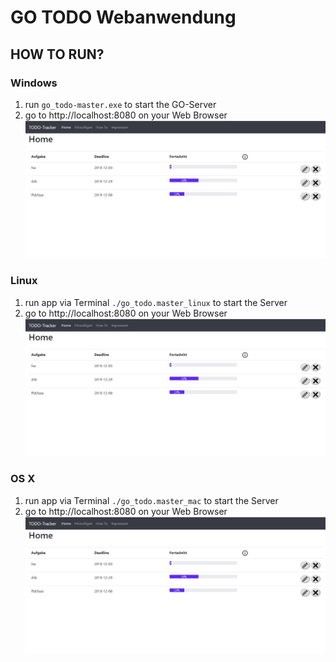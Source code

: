 # GO TODO Webanwendung

## HOW TO RUN?

### Windows
1. run `go_todo-master.exe` to start the GO-Server
2. go to http://localhost:8080 on your Web Browser
![Image of index.html](img/index.JPG)

### Linux
1. run app via Terminal `./go_todo.master_linux` to start the Server
2. go to http://localhost:8080 on your Web Browser
![Image of index.html](img/index.JPG)

### OS X
1. run app via Terminal `./go_todo.master_mac` to start the Server
2. go to http://localhost:8080 on your Web Browser
![Image of index.html](img/index.JPG)